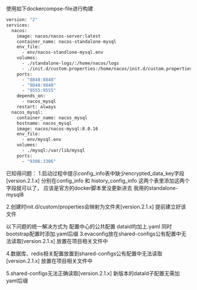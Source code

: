 使用如下dockercompse-file进行构建
```dockerfile
version: "2"
services:
  nacos:
    image: nacos/nacos-server:latest
    container_name: nacos-standalone-mysql
    env_file:
      - env/nacos-standlone-mysql.env
    volumes:
      - ./standalone-logs/:/home/nacos/logs
      - ./init.d/custom.properties:/home/nacos/init.d/custom.properties
    ports:
      - "8848:8848"
      - "9848:9848"
      - "9555:9555"
    depends_on:
      - nacos_mysql
    restart: always
  nacos_mysql:
    container_name: nacos_mysql
    hostname: nacos_mysql
    image: nacos/nacos-mysql:8.0.16
    env_file:
      - env/mysql.env
    volumes:
      - ./mysql:/var/lib/mysql
    ports:
      - "9306:3306"
```

已知得问题：
1.启动过程中提示config_info表中缺少encrypted_data_key字段[version.2.1.x]
分别在config_info 和 history_config_info 这两个表里添加这两个字段就可以了， 应该是官方的docker脚本里没更新进去 我用的standalone-mysql8

2.创建时init.d/custom/properties会映射为文件夹[version.2.1.x]
提前建立好该文件

以下问题的统一解决方式为 配置中心的公共配置 dataid均加上.yaml 同时bootstrap配置时添加.yaml后缀
3.evaconfig放在shared-configs公有配置中无法读取[version.2.1.x]
放置在项目相关文件中

4.数据库、redis相关配置放置到shared-configs公有配置中无法读取[version.2.1.x]
放置在项目相关文件中

5.shared-configs无法正确读取[version.2.1.x]
新版本的dataId子配置无需加yaml后缀
